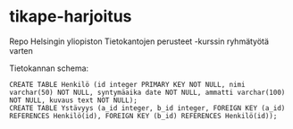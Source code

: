 # tikape-harjoitus

Repo Helsingin yliopiston Tietokantojen perusteet -kurssin ryhmätyötä varten

Tietokannan schema:

    CREATE TABLE Henkilö (id integer PRIMARY KEY NOT NULL, nimi varchar(50) NOT NULL, syntymäaika date NOT NULL, ammatti varchar(100) NOT NULL, kuvaus text NOT NULL);
    CREATE TABLE Ystävyys (a_id integer, b_id integer, FOREIGN KEY (a_id) REFERENCES Henkilö(id), FOREIGN KEY (b_id) REFERENCES Henkilö(id));

